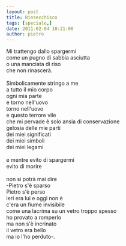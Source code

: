 ```yaml
---
layout: post
title: Rinsecchisco
tags: [speciale,]
date: 2011-02-04 10:21:00
author: pietro
---
```

Mi trattengo dallo spargermi<br/>come un pugno di sabbia asciutta<br/>o una manciata di riso<br/>che non rinascerà.<br/><br/>Simbolicamente stringo a me<br/>a tutto il mio corpo<br/>ogni mia parte<br/>e torno nell'uovo<br/>torno nell'uovo<br/>e questo terrore vile<br/>che mi pervade è solo ansia di conservazione<br/>gelosia delle mie parti<br/>dei miei significati<br/>dei miei simboli<br/>dei miei legami<br/><br/>e mentre evito di spargermi<br/>evito di morire<br/><br/>non si potrà mai dire<br/>-Pietro s'è sparso<br/>Pietro s'è perso<br/>ieri era lui e oggi non è<br/>c'era un fiume invisibile <br/>come una lacrima su un vetro troppo spesso<br/>ho provato a romperlo<br/>ma non s'è incrinato<br/>il vetro era bello<br/>ma io l'ho perduto-.
